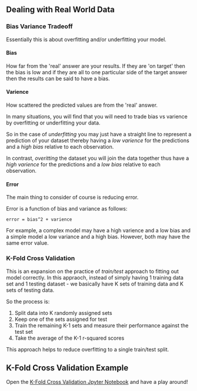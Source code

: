 ## Dealing with Real World Data

### Bias Variance Tradeoff

Essentially this is about overfitting and/or underfitting your model.

#### Bias

How far from the 'real' answer are your results. If they are 'on target' then the bias is low and if they are all to one particular side of the target answer then the results can be said to have a bias.

#### Varience

How scattered the predicted values are from the 'real' answer.

In many situations, you will find that you will need to trade bias vs varience by overfitting or underfitting your data.

So in the case of *underfitting* you may just have a straight line to represent a prediction of your dataset thereby having a *low varience* for the predictions and a *high bias* relative to each observation. 

In contrast, *overitting* the dataset you will join the data together thus have a *high varience* for the predictions and a *low bias* relative to each observation.

#### Error

The main thing to consider of course is reducing error. 

Error is a function of bias and variance as follows:

```
error = bias^2 + varience
```

For example, a complex model may have a high varience and a low bias and a simple model a low variance and a high bias. However, both may have the same error value.

### K-Fold Cross Validation

This is an expansion on the practice of *train/test* approach to fitting out model correctly. In this appraoch, instead of simply having 1 training data set and 1 testing dataset - we basically have K sets of training data and K sets of testing data.

So the process is:

1. Split data into K randomly assigned sets
1. Keep one of the sets assigned for test
1. Train the remaining K-1 sets and measure their performance against the test set
1. Take the average of the K-1 r-squared scores

This approach helps to reduce overfitting to a single train/test split.

## K-Fold Cross Validation Example

Open the [K-Fold Cross Validation Jpyter Notebook](examples/KFoldCrossValidation.ipynb) and have a play around!